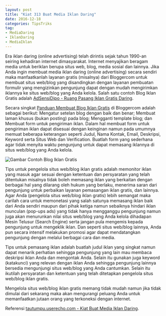 ```yaml
---
layout: post
title: "Kiat 313 Buat Media Iklan Daring"
date: 2016-12-18
categories: TipsTriks
tag:
- MediaDaring
- IklanDaring
- MediaIklan
---
```

Era iklan daring (online advertising) telah dirintis sejak tahun 1990-an seiring kehadiran internet dimasyarakat. Internet menyajikan beragam media untuk beriklan berupa situs web, blog, media sosial dan lainnya. Jika Anda ingin membuat media iklan daring (online advertising) secara sendiri maka manfaatkanlah layanan gratis (misalnya) dari Bloggercom untuk membuat situs web/blog yang disandingkan dengan layanan pembuatan formulir yang mengizinkan pengunjung dapat dengan mudah mengirimkan iklannya ke situs web/blog yang Anda kelola. Salah satu contoh Blog Iklan Gratis adalah <a href="http://adsensidipo.blogspot.com/" target="_blank">AdSensiDipo - Ruang Pasang Iklan Gratis Daring</a>.

Secara singkat <a href="http://www.dipopedia.com/2016/12/04-panduan-membuat-blog-iklan-gratis.html" target="_blank">Panduan Membuat Blog Iklan Gratis</a> di Bloggercom adalah sebagai berikut: Mengatur setelan blog dengan baik dan benar; Membuat laman khusus (bukan posting) pada blog; Mengganti template blog; dan Membuat form untuk pengiriman iklan. Dalam hal membuat form untuk pengiriman iklan dapat disesuai dengan keinginan namun pada umumnya memuat beberapa keterangan seperti Judul, Nama Kontak, Email, Deskripsi, Keyword serta Situs Web dan Verification. Buatlah form yang sederhana agar tidak menyita waktu pengunjung untuk dapat memasang iklannya di situs web/blog yang Anda kelola.

<img alt="Gambar Contoh Blog Iklan Gratis" border="0" src="https://3.bp.blogspot.com/-mskn_mTKYgs/WEQ212inkZI/AAAAAAAAJOI/ZMhWdZB_wssPLpb_AUj9mIkpiHeUANRTwCLcB/s1600/Dipopedia-ContohPostingKirimIklanGratis.png" />

Tips untuk pengelola situs web/blog iklan gratis adalah memonitor iklan yang masuk agar sesuai dengan ketentuan dan persyaratan yang telah ditentukan misalnya tidak boleh memasang iklan yang berkaitan dengan berbagai hal yang dilarang oleh hukum yang berlaku, menerima saran dari pengunjung untuk perbaikan layanan pemasangan iklan gratis, dan lainnya. Agar Anda (pengelola situs web/blog iklan gratis) lebih semangat maka carilah cara untuk memonetasi yang salah satunya memasang iklan baik dari Anda sendiri maupun dari pihak ketiga namun sebaiknya hindari iklan munculan (pop-ups ads) yang tidak hanya mengganggu pengunjung namun juga akan menurunkan nilai situs web/blog yang Anda kelola dihadapan Mesin Telusur (Search Engine) serta jangan pula mengemis kepada pengunjung untuk mengeklik iklan. Dan seperti situs web/blog lainnya, Anda pun secara intensif melakukan promosi agar dapat mendatangkan pengunjung dengan melalui berbagai cara dan media.

Tips untuk pemasang iklan adalah buatlah judul iklan yang singkat namun dapat menarik perhatian sehingga pengunjung yang lain mau membaca deskripsi iklan Anda dan mengontak Anda. Selain itu gunakan juga keyword (katakunci) yang relevan dengan iklan Anda sehingga pengunjung lainnya bersedia mengunjungi situs web/blog yang Anda cantumkan. Selain itu ikutilah persyaratan dan ketentuan yang telah ditetapkan pengelola situs web/blog iklan gratis.

Mengelola situs web/blog iklan gratis memang tidak mudah namun jika tidak dimulai dari sekarang maka akan mengurangi peluang Anda untuk memanfaatkan jutaan orang yang terkoneksi dengan internet.

Referensi <a href="http://tautumpu.userecho.com/topics/3-kiat-312-buat-media-iklan-daring/" target="_blank">tautumpu.userecho.com - Kiat Buat Media Iklan Daring</a>.
